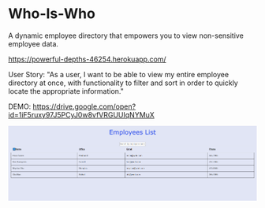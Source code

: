 # Who-Is-Who
A dynamic employee directory that empowers you to view non-sensitive employee data.

https://powerful-depths-46254.herokuapp.com/

User Story: "As a user, I want to be able to view my entire employee directory at once, with functionality to filter and sort in order to quickly locate the appropriate information."

DEMO: https://drive.google.com/open?id=1iF5ruxy97J5PCyJ0w8vfVRGUUIqNYMuX


![landing](/images/appLanding.PNG)
